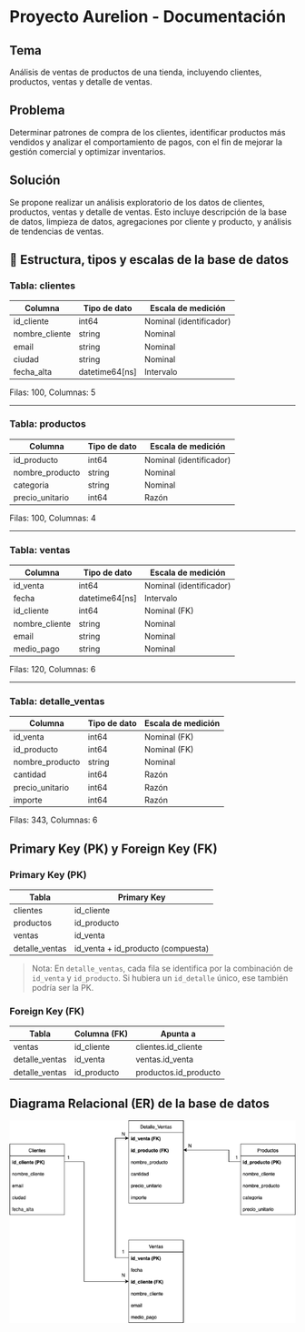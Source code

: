 # Proyecto Aurelion - Documentación

## Tema
Análisis de ventas de productos de una tienda, incluyendo clientes, productos, ventas y detalle de ventas.

## Problema
Determinar patrones de compra de los clientes, identificar productos más vendidos y analizar el comportamiento de pagos, con el fin de mejorar la gestión comercial y optimizar inventarios.

## Solución
Se propone realizar un análisis exploratorio de los datos de clientes, productos, ventas y detalle de ventas. Esto incluye descripción de la base de datos, limpieza de datos, agregaciones por cliente y producto, y análisis de tendencias de ventas.

## 📑 Estructura, tipos y escalas de la base de datos

### Tabla: clientes
| Columna        | Tipo de dato     | Escala de medición           |
|----------------|-----------------|------------------------------|
| id_cliente     | int64           | Nominal (identificador)      |
| nombre_cliente | string          | Nominal                      |
| email          | string          | Nominal                      |
| ciudad         | string          | Nominal                      |
| fecha_alta     | datetime64[ns]  | Intervalo                    |

Filas: 100, Columnas: 5  

---

### Tabla: productos
| Columna          | Tipo de dato | Escala de medición           |
|------------------|-------------|------------------------------|
| id_producto      | int64       | Nominal (identificador)      |
| nombre_producto  | string      | Nominal                      |
| categoria        | string      | Nominal                      |
| precio_unitario  | int64       | Razón                        |

Filas: 100, Columnas: 4  

---

### Tabla: ventas
| Columna         | Tipo de dato     | Escala de medición           |
|-----------------|-----------------|------------------------------|
| id_venta        | int64           | Nominal (identificador)      |
| fecha           | datetime64[ns]  | Intervalo                    |
| id_cliente      | int64           | Nominal (FK)                 |
| nombre_cliente  | string          | Nominal                      |
| email           | string          | Nominal                      |
| medio_pago      | string          | Nominal                      |

Filas: 120, Columnas: 6  

---

### Tabla: detalle_ventas
| Columna         | Tipo de dato | Escala de medición           |
|-----------------|-------------|------------------------------|
| id_venta        | int64       | Nominal (FK)                 |
| id_producto     | int64       | Nominal (FK)                 |
| nombre_producto | string      | Nominal                      |
| cantidad        | int64       | Razón                        |
| precio_unitario | int64       | Razón                        |
| importe         | int64       | Razón                        |

Filas: 343, Columnas: 6

## Primary Key (PK) y Foreign Key (FK)

### Primary Key (PK)
| Tabla           | Primary Key                      |
|-----------------|---------------------------------|
| clientes        | id_cliente                      |
| productos       | id_producto                     |
| ventas          | id_venta                        |
| detalle_ventas  | id_venta + id_producto (compuesta) |

> Nota: En `detalle_ventas`, cada fila se identifica por la combinación de `id_venta` y `id_producto`. Si hubiera un `id_detalle` único, ese también podría ser la PK.

### Foreign Key (FK)
| Tabla           | Columna (FK)       | Apunta a              |
|-----------------|------------------|----------------------|
| ventas          | id_cliente        | clientes.id_cliente  |
| detalle_ventas  | id_venta          | ventas.id_venta      |
| detalle_ventas  | id_producto       | productos.id_producto |


## Diagrama Relacional (ER) de la base de datos

![Diagrama ER](/imagenes/Proyecto_Aurilion_EDR.png)
